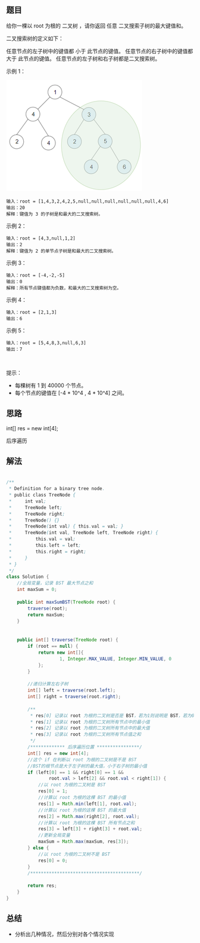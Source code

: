 
## 题目

给你一棵以 root 为根的 二叉树 ，请你返回 任意 二叉搜索子树的最大键值和。

二叉搜索树的定义如下：

任意节点的左子树中的键值都 小于 此节点的键值。
任意节点的右子树中的键值都 大于 此节点的键值。
任意节点的左子树和右子树都是二叉搜索树。
 

示例 1：

![](../../../media/pictures/leetcode/sample_1_1709.png)

    输入：root = [1,4,3,2,4,2,5,null,null,null,null,null,null,4,6]
    输出：20
    解释：键值为 3 的子树是和最大的二叉搜索树。
示例 2：



    输入：root = [4,3,null,1,2]
    输出：2
    解释：键值为 2 的单节点子树是和最大的二叉搜索树。
示例 3：

    输入：root = [-4,-2,-5]
    输出：0
    解释：所有节点键值都为负数，和最大的二叉搜索树为空。
示例 4：

    输入：root = [2,1,3]
    输出：6
示例 5：

    输入：root = [5,4,8,3,null,6,3]
    输出：7
 

提示：

- 每棵树有 1 到 40000 个节点。
- 每个节点的键值在 [-4 * 10^4 , 4 * 10^4] 之间。



## 思路

int[] res = new int[4];

后序遍历

## 解法
```java

/**
 * Definition for a binary tree node.
 * public class TreeNode {
 *     int val;
 *     TreeNode left;
 *     TreeNode right;
 *     TreeNode() {}
 *     TreeNode(int val) { this.val = val; }
 *     TreeNode(int val, TreeNode left, TreeNode right) {
 *         this.val = val;
 *         this.left = left;
 *         this.right = right;
 *     }
 * }
 */
class Solution {
    //全局变量，记录 BST 最大节点之和
    int maxSum = 0;

    public int maxSumBST(TreeNode root) {
        traverse(root);
        return maxSum;
    }


    public int[] traverse(TreeNode root) {
        if (root == null) {
            return new int[]{
                    1, Integer.MAX_VALUE, Integer.MIN_VALUE, 0
            };
        }

        //递归计算左右子树
        int[] left = traverse(root.left);
        int[] right = traverse(root.right);

        /**
         * res[0] 记录以 root 为根的二叉树是否是 BST，若为1则说明是 BST，若为0则说明不是 BST
         * res[1] 记录以 root 为根的二叉树所有节点中的最小值
         * res[2] 记录以 root 为根的二叉树所有节点中的最大值
         * res[3] 记录以 root 为根的二叉树所有节点值之和
         */
        /************* 后序遍历位置 ****************/
        int[] res = new int[4];
        //这个 if 在判断以 root 为根的二叉树是不是 BST
        //BST的根节点是大于左子树的最大值，小于右子树的最小值
        if (left[0] == 1 && right[0] == 1 &&
                root.val > left[2] && root.val < right[1]) {
            //以 root 为根的二叉树是 BST
            res[0] = 1;
            //计算以 root 为根的这棵 BST 的最小值
            res[1] = Math.min(left[1], root.val);
            //计算以 root 为根的这棵 BST 的最大值
            res[2] = Math.max(right[2], root.val);
            //计算以 root 为根的这棵 BST 所有节点之和
            res[3] = left[3] + right[3] + root.val;
            //更新全局变量
            maxSum = Math.max(maxSum, res[3]);
        } else {
            //以 root 为根的二叉树不是 BST
            res[0] = 0;
        }
        /*****************************************/

        return res;
    }
}
```

## 总结

- 分析出几种情况，然后分别对各个情况实现 
